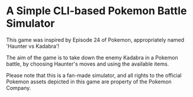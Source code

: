 # A Simple CLI-based Pokemon Battle Simulator

This game was inspired by Episode 24 of Pokemon, appropriately named 'Haunter vs Kadabra'!

The aim of the game is to take down the enemy Kadabra in a Pokemon battle, by choosing Haunter's moves and using the available items.

Please note that this is a fan-made simulator, and all rights to the official Pokemon assets depicted in this game are property of the Pokemon Company.